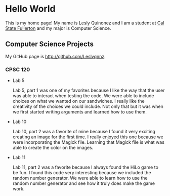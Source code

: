 # Hello World

This is my home page! My name is Lesly Quinonez and I am a student at [Cal State Fullerton](http://www.fullerton.edu/) and my major is Computer Science.

## Computer Science Projects

My GitHub page is http://github.com/Leslyqnnz.

### CPSC 120

* Lab 5

    Lab 5, part 1 was one of my favorites because I like the way that the user was able to interact when testing the code. We were able to include choices on what we wanted on our sandwiches. I really like the creativity of the choices we could include. Not only that but it was when we first started writing arguments and learned how to use them. 
* Lab 10

    Lab 10, part 2 was a favorite of mine because I found it very exciting creating an image for the first time. I really enjoyed this one because we were incorporating the Magick file. Learning that Magick file is what was able to create the color on the images.
* Lab 11

    Lab 11, part 2 was a favorite because I always found the HiLo game to be fun. I found this code very interesting because we included the random number generator. We were able to learn how to use the random number generator and see how it truly does make the game work.